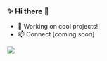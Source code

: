 ### ✨ Hi there  🌱
 
- 🔭 Working on cool projects!!
- 📫 Connect [coming soon]

<a href="https://hits.seeyoufarm.com"/><img src="https://hits.seeyoufarm.com/api/count/incr/badge.svg?url=https%3A%2F%2Fgithub.com%2Fnazbeh"/></a>
